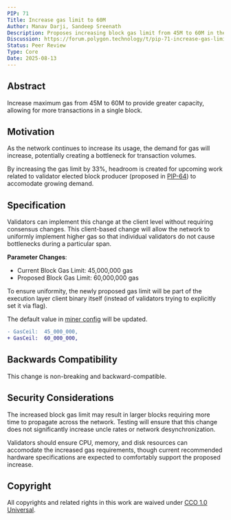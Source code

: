 ```yaml
---
PIP: 71
Title: Increase gas limit to 60M
Author: Manav Darji, Sandeep Sreenath
Description: Proposes increasing block gas limit from 45M to 60M in the Polygon PoS network.
Discussion: https://forum.polygon.technology/t/pip-71-increase-gas-limit-to-60m/21269
Status: Peer Review
Type: Core
Date: 2025-08-13
---
```


## Abstract
Increase maximum gas from 45M to 60M to provide greater capacity, allowing for more transactions in a single block.

## Motivation
As the network continues to increase its usage, the demand for gas will increase, potentially creating a bottleneck for transaction volumes.

By increasing the gas limit by 33%, headroom is created for upcoming work related to validator elected block 
producer (proposed in [PIP-64](https://github.com/0xPolygon/Polygon-Improvement-Proposals/blob/main/PIPs/PIP-64.md)) to 
accomodate growing demand.

## Specification

Validators can implement this change at the client level without requiring consensus changes. This client-based change will allow the network to uniformly implement higher gas so that individual validators do not cause bottlenecks during a particular span. 

**Parameter Changes**:
- Current Block Gas Limit: 45,000,000 gas
- Proposed Block Gas Limit: 60,000,000 gas

To ensure uniformity, the newly proposed gas limit will be part of the execution layer client binary itself (instead of validators trying to explicitly set it via flag).

The default value in [miner config](https://github.com/0xPolygon/bor/blob/v2.2.9/miner/miner.go#L61-L62) will be updated.

```diff
- GasCeil:  45_000_000,
+ GasCeil:  60_000_000,
```

## Backwards Compatibility
This change is non-breaking and backward-compatible.

## Security Considerations
The increased block gas limit may result in larger blocks requiring more time to propagate across the network. Testing will ensure that this change does not significantly increase uncle rates or network desynchronization.

Validators should ensure CPU, memory, and disk resources can accomodate the increased gas requirements, though current recommended hardware specifications are expected to comfortably support the proposed increase.

## Copyright

All copyrights and related rights in this work are waived under [CCO 1.0 Universal](https://creativecommons.org/publicdomain/zero/1.0/legalcode).
